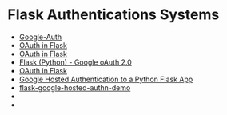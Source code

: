 # Flask Authentications Systems 

- [Google-Auth](https://github.com/seunkoko/Python-Flask-Google-Auth)
- [OAuth in Flask](https://www.youtube.com/watch?v=ZCDzwYaAKCI)
- [OAuth in Flask](https://github.com/ASHIK11ab/Flask-Series/tree/OAuth-implementation)
- [Flask (Python) - Google oAuth 2.0](https://www.youtube.com/watch?v=BfYsdNaHrps)
- [OAuth in Flask](https://www.youtube.com/watch?v=NfvP8KtErNM)
- [Google Hosted Authentication to a Python Flask App](https://www.youtube.com/watch?v=n4e3Cy2Tq3Q)
- [flask-google-hosted-authn-demo](https://github.com/vastevenson/flask-google-hosted-authn-demo/tree/main)
- []()
- []()
